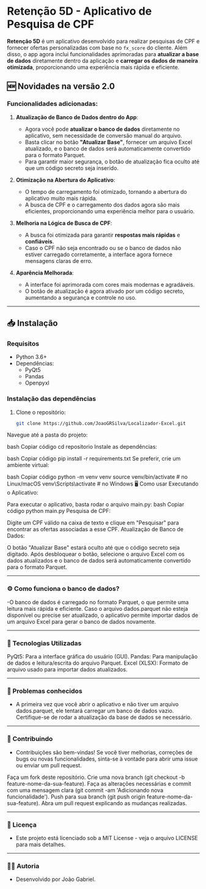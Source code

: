 # Retenção 5D - Aplicativo de Pesquisa de CPF

**Retenção 5D** é um aplicativo desenvolvido para realizar pesquisas de CPF e fornecer ofertas personalizadas com base no `fx_score` do cliente. Além disso, o app agora inclui funcionalidades aprimoradas para **atualizar a base de dados** diretamente dentro da aplicação e **carregar os dados de maneira otimizada**, proporcionando uma experiência mais rápida e eficiente.

## 🆕 **Novidades na versão 2.0**
### **Funcionalidades adicionadas:**
1. **Atualização de Banco de Dados dentro do App**:
   - Agora você pode **atualizar o banco de dados** diretamente no aplicativo, sem necessidade de conversão manual do arquivo.
   - Basta clicar no botão **"Atualizar Base"**, fornecer um arquivo Excel atualizado, e o banco de dados será automaticamente convertido para o formato Parquet.
   - Para garantir maior segurança, o botão de atualização fica oculto até que um código secreto seja inserido.

2. **Otimização na Abertura do Aplicativo**:
   - O tempo de carregamento foi otimizado, tornando a abertura do aplicativo muito mais rápida.
   - A busca de CPF e o carregamento dos dados agora são mais eficientes, proporcionando uma experiência melhor para o usuário.

3. **Melhoria na Lógica de Busca de CPF**:
   - A busca foi otimizada para garantir **respostas mais rápidas** e **confiáveis**.
   - Caso o CPF não seja encontrado ou se o banco de dados não estiver carregado corretamente, a interface agora fornece mensagens claras de erro.

4. **Aparência Melhorada**:
   - A interface foi aprimorada com cores mais modernas e agradáveis.
   - O botão de atualização é agora ativado por um código secreto, aumentando a segurança e controle no uso.

---

## 📥 **Instalação**

### **Requisitos**
- Python 3.6+
- Dependências:
  - PyQt5
  - Pandas
  - Openpyxl

### **Instalação das dependências**
1. Clone o repositório:
   ```bash
   git clone https://github.com/JoaoGRSilva/Localizador-Excel.git
Navegue até a pasta do projeto:

bash
Copiar código
cd repositorio
Instale as dependências:

bash
Copiar código
pip install -r requirements.txt
Se preferir, crie um ambiente virtual:

bash
Copiar código
python -m venv venv
source venv/bin/activate  # no Linux/macOS
venv\Scripts\activate     # no Windows
🖥 Como usar
Executando o Aplicativo:

Para executar o aplicativo, basta rodar o arquivo main.py:
bash
Copiar código
python main.py
Pesquisa de CPF:

Digite um CPF válido na caixa de texto e clique em "Pesquisar" para encontrar as ofertas associadas a esse CPF.
Atualização de Banco de Dados:

O botão "Atualizar Base" estará oculto até que o código secreto seja digitado.
Após desbloquear o botão, selecione o arquivo Excel com os dados atualizados e o banco de dados será automaticamente convertido para o formato Parquet.

---

### ⚙️ Como funciona o banco de dados?
-O banco de dados é carregado no formato Parquet, o que permite uma leitura mais rápida e eficiente. Caso o arquivo dados.parquet não esteja disponível ou precise ser atualizado, o aplicativo permite importar dados de um arquivo Excel para gerar o banco de dados novamente.

---

### 🚀 Tecnologias Utilizadas
PyQt5: Para a interface gráfica do usuário (GUI).
Pandas: Para manipulação de dados e leitura/escrita do arquivo Parquet.
Excel (XLSX): Formato de arquivo usado para importar dados atualizados.

---

### 🐞 Problemas conhecidos
- A primeira vez que você abrir o aplicativo e não tiver um arquivo dados.parquet, ele tentará carregar um banco de dados vazio. Certifique-se de rodar a atualização da base de dados se necessário.

---

### 🤝 Contribuindo
- Contribuições são bem-vindas! Se você tiver melhorias, correções de bugs ou novas funcionalidades, sinta-se à vontade para abrir uma issue ou enviar um pull request.

Faça um fork deste repositório.
Crie uma nova branch (git checkout -b feature-nome-da-sua-feature).
Faça as alterações necessárias e commit com uma mensagem clara (git commit -am 'Adicionando nova funcionalidade').
Push para sua branch (git push origin feature-nome-da-sua-feature).
Abra um pull request explicando as mudanças realizadas.

---

### 📃 Licença
- Este projeto está licenciado sob a MIT License - veja o arquivo LICENSE para mais detalhes.

---

### 👨‍💻 Autoria
- Desenvolvido por João Gabriel.
